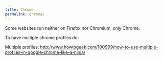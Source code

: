 ```yaml
---
title: Chrome
permalink: chrome/
---
```


Some websites run neither on Firefox nor Chromium, only Chrome.

To have multiple chrome profiles do:

Multiple profiles: <http://www.howtogeek.com/100999/how-to-use-multiple-profiles-in-google-chrome-like-a-ninja/>
